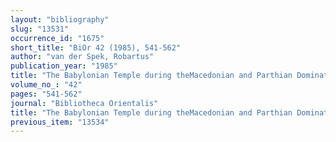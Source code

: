 ```yaml
---
layout: "bibliography"
slug: "13531"
occurrence_id: "1675"
short_title: "BiOr 42 (1985), 541-562"
author: "van der Spek, Robartus"
publication_year: "1985"
title: "The Babylonian Temple during theMacedonian and Parthian Domination"
volume_no_: "42"
pages: "541-562"
journal: "Bibliotheca Orientalis"
title: "The Babylonian Temple during theMacedonian and Parthian Domination"
previous_item: "13534"
---
```

